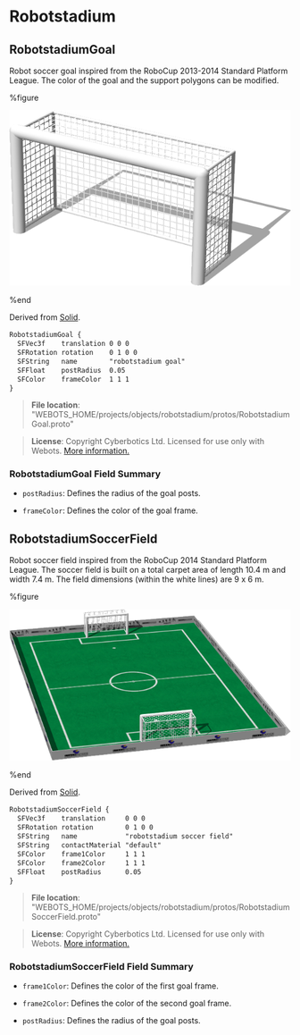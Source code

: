 # Robotstadium

## RobotstadiumGoal

Robot soccer goal inspired from the RoboCup 2013-2014 Standard Platform League.
The color of the goal and the support polygons can be modified.

%figure

![RobotstadiumGoal](images/objects/robotstadium/RobotstadiumGoal/model.png)

%end

Derived from [Solid](../reference/solid.md).

```
RobotstadiumGoal {
  SFVec3f    translation 0 0 0
  SFRotation rotation    0 1 0 0
  SFString   name        "robotstadium goal"
  SFFloat    postRadius  0.05
  SFColor    frameColor  1 1 1
}
```

> **File location**: "WEBOTS\_HOME/projects/objects/robotstadium/protos/RobotstadiumGoal.proto"

> **License**: Copyright Cyberbotics Ltd. Licensed for use only with Webots.
[More information.](https://cyberbotics.com/webots_assets_license)

### RobotstadiumGoal Field Summary

- `postRadius`: Defines the radius of the goal posts.

- `frameColor`: Defines the color of the goal frame.

## RobotstadiumSoccerField

Robot soccer field inspired from the RoboCup 2014 Standard Platform League.
The soccer field is built on a total carpet area of length 10.4 m and width 7.4 m.
The field dimensions (within the white lines) are 9 x 6 m.

%figure

![RobotstadiumSoccerField](images/objects/robotstadium/RobotstadiumSoccerField/model.png)

%end

Derived from [Solid](../reference/solid.md).

```
RobotstadiumSoccerField {
  SFVec3f    translation     0 0 0
  SFRotation rotation        0 1 0 0
  SFString   name            "robotstadium soccer field"
  SFString   contactMaterial "default"
  SFColor    frame1Color     1 1 1
  SFColor    frame2Color     1 1 1
  SFFloat    postRadius      0.05
}
```

> **File location**: "WEBOTS\_HOME/projects/objects/robotstadium/protos/RobotstadiumSoccerField.proto"

> **License**: Copyright Cyberbotics Ltd. Licensed for use only with Webots.
[More information.](https://cyberbotics.com/webots_assets_license)

### RobotstadiumSoccerField Field Summary

- `frame1Color`: Defines the color of the first goal frame.

- `frame2Color`: Defines the color of the second goal frame.

- `postRadius`: Defines the radius of the goal posts.

